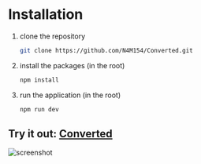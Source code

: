 # Installation
1. clone the repository
   ```bash
   git clone https://github.com/N4M154/Converted.git
   ```
2. install the packages (in the root)
   ```bash
   npm install
   ```
3. run the application (in the root)
   ```bash
   npm run dev
   ```
## Try it out: [Converted](https://converted2.onrender.com)
![screenshot](https://github.com/N4M154/Converted/blob/fd276f03737564887d3c7b19c0499c7180cd3110/Screenshot.png)
